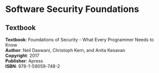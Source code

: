 # Software Security Foundations

## Textbook
<p>
<strong>Textbook</strong>: Foundations of Security - What Every Programmer Needs to Know<br />
<strong>Author</strong>: Neil Daswani, Christoph Kern, and Anita Kesavan <br />
<strong>Copyright</strong>: 2017 <br />
<strong>Publisher</strong>: Apress <br />
<strong>ISBN</strong>: 978-1-59059-748-2<br />
</p>
